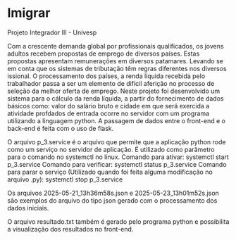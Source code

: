# Imigrar
Projeto Integrador III - Univesp

Com a crescente demanda global por profissionais qualificados, os jovens adultos recebem propostas de emprego de diversos países. Estas propostas apresentam remunerações em diversos patamares. Levando se em conta que os sistemas de tributação têm regras diferentes nos diversos issional. O processamento dos países, a renda líquida recebida pelo trabalhador passa a ser um elemento de difícil aferição no processo de seleção da melhor oferta de emprego.
Neste projeto foi desenvolvido um sistema para o cálculo da renda líquida, a partir do fornecimento de dados básicos como: valor do salário bruto e cidade em que será exercida a atividade profdados de entrada ocorre no servidor com um programa utilizando a linguagem python.
A passagem de dados entre o front-end e o back-end é feita com o uso de flask.

O arquivo p_3.service é o arquivo que permite que a aplicação python rode como um serviço no servidor de aplicação. É utilizado como parâmetro para o comando no systemctl no linux.
Comando para ativar: systemctl start p_3.service
Comando para verificar: systemctl status p_3.service
Comando para parar o serviço (Utilizado quando foi feita alguma modificação no arquivo .py): systemctl stop p_3.service

Os arquivos 2025-05-21_13h36m58s.json e 2025-05-23_13h01m52s.json são exemplos do arquivo do tipo json gerado com o processamento dos dados iniciais.

O arquivo resultado.txt também é gerado pelo programa python e possibilita a visualização dos resultados no front-end.
